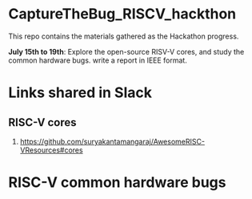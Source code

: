 # CaptureTheBug_RISCV_hackthon
This repo contains the materials gathered as the Hackathon progress. 

**July 15th to 19th**: Explore the open-source RISV-V cores, and study the common hardware bugs. write a report in IEEE format. 






# Links shared in Slack

## RISC-V cores
1. https://github.com/suryakantamangaraj/AwesomeRISC-VResources#cores




# RISC-V common hardware bugs

